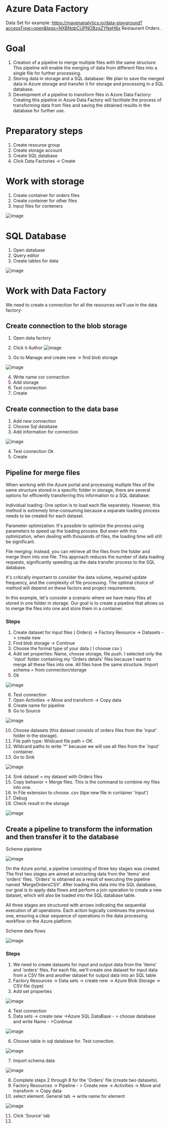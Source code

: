 # Azure Data Factory

Data Set for example: https://mavenanalytics.io/data-playground?accessType=open&tags=NXBNqbCUPNOBzgZYNeH6x  Restaurant Orders .

# Goal

1. Creation of a pipeline to merge multiple files with the same structure: This pipeline will enable the merging of data from different files into a single file for further processing.
2. Storing data in storage and a SQL database: We plan to save the merged data in Azure storage and transfer it for storage and processing in a SQL database.
3. Development of a pipeline to transform files in Azure Data Factory: Creating this pipeline in Azure Data Factory will facilitate the process of transforming data from files and saving the obtained results in the database for further use.

# Preparatory steps
1. Create resourse group
2. Create storage account
3. Create SQL database
4. Click Data Factories -> Create

# Work with storage

1. Create container for orders files
2. Create conteiner for other files
3. Input files for conteners

![image](https://github.com/olga12401/Azure_Data_Factories/assets/86374953/123f30ac-28f2-4f64-99df-7fbc53f9df50)

# SQL Database
1. Open database
2. Query editor
3. Create tables for data

![image](https://github.com/olga12401/Azure_Data_Factories/assets/86374953/16a06bce-236c-43e4-a810-abefb31a43b3)

# Work with Data Factory

We need to create a connection for all the resources we'll use in the data factory-

## Create connection to the blob storage

1. Open data factory

2. Click ti Author  ![image](https://github.com/olga12401/Azure_Data_Factories/assets/86374953/a52767da-4224-4e59-97b7-ecce3e1785d6)

3. Go to Manage and create new -> find blob storage
   
![image](https://github.com/olga12401/Azure_Data_Factories/assets/86374953/bf1d4d11-6102-4887-9a0c-af56c9e9af87)

4. Write name cor connection
5. Add storage
6. Test connection
7. Create

## Create connection to the data base

1. Add new connection
2. Choose Sql database
3. Add information for connection

![image](https://github.com/olga12401/Azure_Data_Factories/assets/86374953/e719d4d3-b2f5-4834-abd8-84ed763cfae1)

4. Test connection Ok
5. Create

## Pipeline for merge files

When working with the Azure portal and processing multiple files of the same structure stored in a specific folder in storage, there are several options for efficiently transferring this information to a SQL database:

Individual loading: One option is to load each file separately. However, this method is extremely time-consuming because a separate loading process needs to be created for each dataset.

Parameter optimization: It's possible to optimize the process using parameters to speed up the loading process. But even with this optimization, when dealing with thousands of files, the loading time will still be significant.

File merging: Instead, you can retrieve all the files from the folder and merge them into one file. This approach reduces the number of data loading requests, significantly speeding up the data transfer process to the SQL database.

It's critically important to consider the data volume, required update frequency, and the complexity of file processing. The optimal choice of method will depend on these factors and project requirements.

In this example, let's consider a scenario where we have many files all stored in one folder in storage. Our goal is to create a pipeline that allows us to merge the files into one and store them in a container. 

### Steps 

1. Create dataset for input files ( Orders) -> Factory Resource -> Datasets -> create new
2. Find blob storage -> Continue
3. Choose the format type of your data ( I choose csv )
4. Add set properties: Name, choose storage, file push. I selected only the 'input' folder containing my 'Orders details' files because I want to merge all these files into one. All files have the same structure. Import schema = from connection/storage
5. Ok

![image](https://github.com/olga12401/Azure_Data_Factories/assets/86374953/8d043a91-edd3-4ef0-ae6f-3cf7034567e2)

6. Test connection
7. Open Activities -> Move and transform -> Copy data
8. Create name for pipeline
9. Go to Source

![image](https://github.com/olga12401/Azure_Data_Factories/assets/86374953/6235eefd-1ef4-4ea1-9924-9f5dee5c1c7d)

10. Choose datasets (this dataset consists of orders files from the 'input' folder in the storage).
11. File path type: Wildcard file path = OK.
12. Wildcard paths to write '*' because we will use all files from the 'input' container.
13. Go to Sink

![image](https://github.com/olga12401/Azure_Data_Factories/assets/86374953/b49bce5b-bcba-41e2-84a7-5156d5f1700f) 

14. Sink dataset = my dataset with Orders files
15. Copy behavior = Merge files. This is the command to combine my files into one.
16. In File extension to choose .csv (tipe new file in container 'input')
17. Debug
18. Check result in the storage

![image](https://github.com/olga12401/Azure_Data_Factories/assets/86374953/d10e86cd-3519-4461-ab96-5d160fc11651)

## Create a pipeline to transform the information and then transfer it to the database

Scheme pipelene

![image](https://github.com/olga12401/Azure_Data_Factories/assets/86374953/477b4360-71f5-4d51-8cc1-043bda2d98df)

On the Azure portal, a pipeline consisting of three key stages was created. The first two stages are aimed at extracting data from the 'items' and 'orders' files. 'Orders' is obtained as a result of executing the pipeline named 'MergeOrdersCSV'. After loading this data into the SQL database, our goal is to apply data flows and perform a join operation to create a new dataset, which will also be loaded into the SQL database table.

All three stages are structured with arrows indicating the sequential execution of all operations. Each action logically continues the previous one, ensuring a clear sequence of operations in the data processing workflow on the Azure platform.

Scheme data flows

![image](https://github.com/olga12401/Azure_Data_Factories/assets/86374953/efb56de2-63c5-40c1-8e52-62c749caf8af) 

### Steps

1. We need to create datasets for input and output data from the 'items' and 'orders' files. For each file, we'll create one dataset for input data from a CSV file and another dataset for output data into an SQL table
2. Factory Resources -> Data sets -> create new -> Azure Blob Storage -> CSV file (type)
3. Add set properties

![image](https://github.com/olga12401/Azure_Data_Factories/assets/86374953/ceee32da-0b33-4fe0-b0e0-49086477b646)

4. Test connection
5. Data sets -> create new ->Azure SQL DataBase - > choose database and write Name - >Continue

![image](https://github.com/olga12401/Azure_Data_Factories/assets/86374953/61b554d5-6032-44fc-94de-c95a2ae890b7)

6. Choose table in sql database for. Test conection.

![image](https://github.com/olga12401/Azure_Data_Factories/assets/86374953/76498605-e43b-4e1d-b77d-4a6f1a8dfa84)

7. Import schema data

![image](https://github.com/olga12401/Azure_Data_Factories/assets/86374953/6de8c983-664f-4704-a4f2-06470bae56fd)

8. Complete steps 2 through 8 for the 'Orders' file (create two datasets).
9. Factory Resources -> Pipeline - > Create new -> Activities -> Move and transform -> Copy data
10. select element. General tab -> write name for element

![image](https://github.com/olga12401/Azure_Data_Factories/assets/86374953/0cb8ac47-7710-43f1-a41c-9a68563ed30b)

11. Click 'Source' tab
12. 

